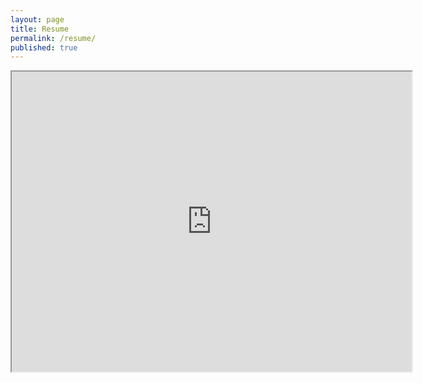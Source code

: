 ```yaml
---
layout: page
title: Resume
permalink: /resume/
published: true
---
```



<iframe src="https://drive.google.com/file/d/1PF-NUkfi4BGMjr93vSyA1yGrxAC7_lY_/preview" width="640" height="480"></iframe>
